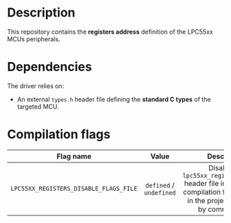 # Description

This repository contains the **registers address** definition of the LPC55xx MCUs peripherals.

# Dependencies

The driver relies on:

* An external `types.h` header file defining the **standard C types** of the targeted MCU.

# Compilation flags

| **Flag name** | **Value** | **Description** |
|:---:|:---:|:---:|
| `LPC55XX_REGISTERS_DISABLE_FLAGS_FILE` | `defined` / `undefined` | Disable the `lpc55xx_registers_flags.h` header file inclusion when compilation flags are given in the project settings or by command line. |
